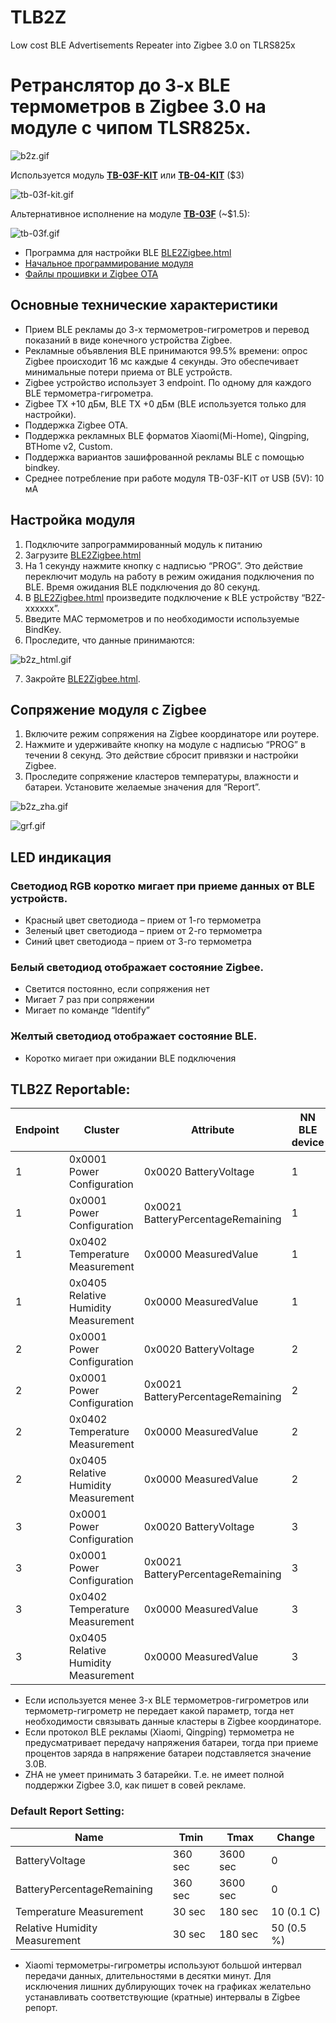 # TLB2Z
Low cost BLE Advertisements Repeater into Zigbee 3.0 on TLRS825x

# Ретранслятор до 3-х BLE термометров в Zigbee 3.0 на модуле с чипом TLSR825x.

![b2z.gif](https://github.com/pvvx/TLB2Z/blob/master/web/b2z.gif)

Используется модуль **[TB-03F-KIT](https://docs.ai-thinker.com/en/blue_tooth)** или **[TB-04-KIT](https://docs.ai-thinker.com/en/blue_tooth)** ($3)

![tb-03f-kit.gif](https://github.com/pvvx/TLB2Z/blob/master/web/tb-03f-kit.gif)

Альтернативное исполнение на модуле **[TB-03F](https://docs.ai-thinker.com/en/blue_tooth)** (~$1.5):

![tb-03f.gif](https://github.com/pvvx/TLB2Z/blob/master/web/tb-03f.gif)

* Программа для настройки BLE [BLE2Zigbee.html](https://pvvx.github.io/TLB2Z/BLE2Zigbee.html)
* [Начальное программирование модуля](https://github.com/pvvx/TLB2Z/tree/master/pgm)
* [Файлы прошивки и Zigbee OTA](https://github.com/pvvx/TLB2Z/tree/master/fw)

## Основные технические характеристики

* Прием BLE рекламы до 3-х термометров-гигрометров и перевод показаний в виде конечного устройства Zigbee.
* Рекламные объявления BLE принимаются 99.5% времени: опрос Zigbee происходит 16 мс каждые 4 секунды. Это обеспечивает минимальные потери приема от BLE устройств.
* Zigbee устройство использует 3 endpoint. По одному для каждого BLE термометра-гигрометра.
* Zigbee TX +10 дБм, BLE TX +0 дБм (BLE используется только для настройки).
* Поддержка Zigbee OTA.
* Поддержка рекламных BLE форматов Xiaomi(Mi-Home), Qingping, BTHome v2, Custom.
* Поддержка вариантов зашифрованной рекламы BLE с помощью bindkey.
* Среднее потребление при работе модуля TB-03F-KIT от USB (5V): 10 мА

## Настройка модуля

1.	Подключите запрограммированный модуль к питанию
2.	Загрузите [BLE2Zigbee.html](https://pvvx.github.io/TLB2Z/BLE2Zigbee.html)
3.	На 1 секунду нажмите кнопку с надписью “PROG”. Это действие переключит модуль на работу в режим ожидания подключения по BLE. Время ожидания BLE подключения до 80 секунд.
4.	В [BLE2Zigbee.html](https://pvvx.github.io/TLB2Z/BLE2Zigbee.html) произведите подключение к BLE устройству “B2Z-xxxxxx”.
5.	Введите MAC термометров и по необходимости используемые BindKey.
6.	Проследите, что данные принимаются:

![b2z_html.gif](https://github.com/pvvx/TLB2Z/blob/master/web/b2z_html.gif)

7.	Закройте [BLE2Zigbee.html](https://pvvx.github.io/TLB2Z/BLE2Zigbee.html).

## Сопряжение модуля с Zigbee

1.	Включите режим сопряжения на Zigbee координаторе или роутере.
2.	Нажмите и удерживайте кнопку на модуле с надписью “PROG” в течении 8 секунд. Это действие сбросит привязки и настройки Zigbee.
3.	Проследите сопряжение кластеров температуры, влажности и батареи. Установите желаемые значения для “Report”.

![b2z_zha.gif](https://github.com/pvvx/TLB2Z/blob/master/web/b2z_zha.gif)

![grf.gif](https://github.com/pvvx/TLB2Z/blob/master/web/grf.gif)


## LED индикация

### Светодиод RGB коротко мигает при приеме данных от BLE устройств.

* Красный цвет светодиода – прием от 1-го термометра
* Зеленый цвет светодиода – прием от 2-го термометра
* Синий цвет светодиода – прием от 3-го термометра

### Белый светодиод отображает состояние Zigbee. 

* Светится постоянно, если сопряжения нет
* Мигает 7 раз при сопряжении
* Мигает по команде “Identify”

### Желтый светодиод отображает состояние BLE. 

* Коротко мигает при ожидании BLE подключения

## TLB2Z Reportable:

| Endpoint | Cluster | Attribute | NN BLE device |
| --- | --- | --- | --- |
| 1 | 0x0001 Power Configuration | 0x0020 BatteryVoltage | 1 |
| 1 | 0x0001 Power Configuration | 0x0021 BatteryPercentageRemaining | 1 |
| 1 | 0x0402 Temperature Measurement | 0x0000 MeasuredValue | 1 |
| 1 | 0x0405 Relative Humidity Measurement | 0x0000 MeasuredValue  | 1 |
| 2 | 0x0001 Power Configuration | 0x0020 BatteryVoltage | 2 |
| 2 | 0x0001 Power Configuration | 0x0021 BatteryPercentageRemaining | 2 |
| 2 | 0x0402 Temperature Measurement | 0x0000 MeasuredValue | 2 |
| 2 | 0x0405 Relative Humidity Measurement | 0x0000 MeasuredValue  | 2 |
| 3 | 0x0001 Power Configuration | 0x0020 BatteryVoltage | 3 |
| 3 | 0x0001 Power Configuration | 0x0021 BatteryPercentageRemaining | 3 |
| 3 | 0x0402 Temperature Measurement | 0x0000 MeasuredValue | 3 |
| 3 | 0x0405 Relative Humidity Measurement | 0x0000 MeasuredValue  | 3 |

* Если используется менее 3-х BLE термометров-гигрометров или термометр-гигрометр не передает какой параметр, тогда нет необходимости связывать данные кластеры в Zigbee координаторе.
* Если протокол BLE рекламы (Xiaomi, Qingping) термометра не предусматривает передачу напряжения батареи, тогда при приеме процентов заряда в напряжение батареи подставляется значение 3.0В.
* ZHA не умеет принимать 3 батарейки. Т.е. не имеет полной поддержки Zigbee 3.0, как пишет в совей рекламе.

### Default Report Setting:

| Name | Tmin | Tmax | Change |
| --- | --- | --- | --- |
| BatteryVoltage | 360 sec | 3600 sec | 0 |
| BatteryPercentageRemaining | 360 sec | 3600 sec | 0 |
| Temperature Measurement | 30 sec | 180 sec | 10 (0.1 C) |
| Relative Humidity Measurement | 30 sec | 180 sec | 50 (0.5 %) |

* Xiaomi термометры-гигрометры используют большой интервал передачи данных, длительностями в десятки минут. Для исключения лишних дублирующих точек на графиках желательно устанавливать соответствующие (кратные) интервалы в Zigbee репорт.

